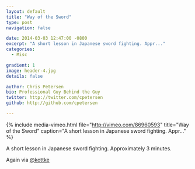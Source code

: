 ```yaml
---
layout: default
title: "Way of the Sword"
type: post
navigation: false

date: 2014-03-03 12:47:00 -0800
excerpt: "A short lesson in Japanese sword fighting. Appr..."
categories:
  - Misc

gradient: 1
image: header-4.jpg
details: false

author: Chris Petersen
bio: Professional Guy Behind the Guy
twitter: http://twitter.com/cpetersen
github: http://github.com/cpetersen

---
```


{% include media-vimeo.html file="http://vimeo.com/86960593" title="Way of the Sword" caption="A short lesson in Japanese sword fighting. Appr..." %}

A short lesson in Japanese sword fighting. Approximately 3 minutes. 

 Again via  [@kottke](http://kottke.org/14/03/the-way-of-the-sword)  
